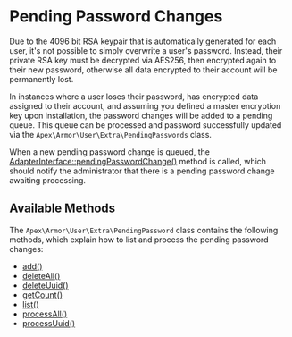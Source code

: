 
# Pending Password Changes

Due to the 4096 bit RSA keypair that is automatically generated for each user, it's not possible to simply overwrite a user's password.  Instead, their private RSA key must be decrypted via AES256, then encrypted again to their new password, otherwise all data encrypted to their account will be permanently lost.  

In instances where a user loses their password, has encrypted data assigned to their account, and assuming you defined a master encryption key upon installation, the password changes will be added to a pending queue.  This queue can be processed and password successfully updated via the `Apex\Armor\User\Extra\PendingPasswords` class.

When a new pending password change is queued, the [AdapterInterface::pendingPasswordChange()](./adapter/pendingPasswordChange.md) method is called, which should notify the administrator that there is a pending password change awaiting processing.


## Available Methods

The `Apex\Armor\User\Extra\PendingPassword` class contains the following methods, which explain how to list and process the pending password changes:

* [add()](./pending_passwords/add.md)
* [deleteAll()](./pending_passwords/deleteAll.md)
* [deleteUuid()](./pending_passwords/deleteUuid.md)
* [getCount()](./pending_passwords/getCount.md)
* [list()](./pending_passwords/list.md)
* [processAll()](./pending_passwords/processAll.md)
* [processUuid()](./pending_passwords/processUuid.md)



